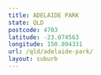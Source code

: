 ```yaml
---
title: ADELAIDE PARK
state: QLD
postcode: 4703
latitude: -23.074563
longitude: 150.894331
url: /qld/adelaide-park/
layout: suburb
---
```

